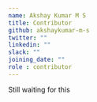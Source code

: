 ```yaml
---
name: Akshay Kumar M S
title: Contributor
github: akshaykumar-m-s
twitter: ""
linkedin: ""
slack: ""
joining_date: ""
role : contributor
---
```


Still waiting for this
